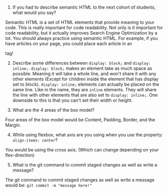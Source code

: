 1. If you had to describe semantic HTML to the next cohort of students, what would you say?

Semantic HTML is a set of HTML elements that provide meaning to your code. This is really important for code readability. Not only is it important for code readability, but it actually improves Search Engine Optimization by a lot. You should always practice using semantic HTML. For example, if you have articles on your page, you could place each article in an <article> tag!

2. Describe some differences between ```display: block;``` and ```display: inline;```.
```display: block;``` makes an element take as much space as possible. Meaning it will take a whole line, and won't share it with any other elements (Except for children inside the element that has display set to block). ```display: inline;```  elements can actually be placed on the same line. Like in the name, they are `inline` elements. They will share the line with other elements that are also set to ```display: inline;```. One downside to this is that you can't set their width or height.

3. What are the 4 areas of the box model?

Four areas of the box model would be Content, Padding, Border, and the Margin.

4. While using flexbox, what axis are you using when you use the property: ```align-items: center```?

You would be using the cross axis. (Which can change depending on your flex-direction)

5. What is the git command to commit staged changes as well as write a message?

The git command to commit staged changes as well as write a message would be: ```git commit -m "message here!"```